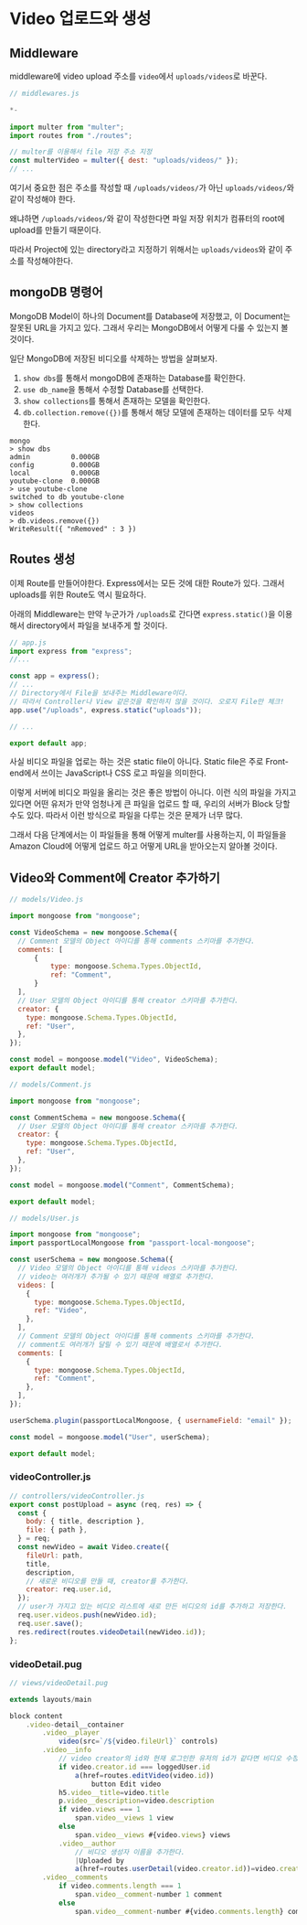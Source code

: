 # Video 업로드와 생성

## Middleware

middleware에 video upload 주소를 `video`에서 `uploads/videos`로 바꾼다.

``` js
// middlewares.js

*-
		 
import multer from "multer";
import routes from "./routes";

// multer를 이용해서 file 저장 주소 지정
const multerVideo = multer({ dest: "uploads/videos/" });
// ...
```

여기서 중요한 점은 주소를 작성할 때 `/uploads/videos/`가 아닌 `uploads/videos/`와 같이 작성해야 한다.

왜냐하면 `/uploads/videos/`와 같이 작성한다면 파일 저장 위치가 컴퓨터의 root에 upload를 만들기 때문이다.

따라서 Project에 있는 directory라고 지정하기 위해서는 `uploads/videos`와 같이 주소를 작성해야한다.

## mongoDB 명령어

MongoDB Model이 하나의 Document를 Database에 저장했고, 이 Document는 잘못된 URL을 가지고 있다. 그래서 우리는 MongoDB에서 어떻게 다룰 수 있는지 볼 것이다.

일단 MongoDB에 저장된 비디오를 삭제하는 방법을 살펴보자.

1. `show dbs`를 통해서 mongoDB에 존재하는 Database를 확인한다. 
2. `use db_name`을 통해서 수정할 Database를 선택한다.
3. `show collections`를 통해서 존재하는 모델을 확인한다.
4. `db.collection.remove({})`를 통해서 해당 모델에 존재하는 데이터를 모두 삭제한다.

``` shell
mongo
> show dbs
admin          0.000GB
config         0.000GB
local          0.000GB
youtube-clone  0.000GB
> use youtube-clone
switched to db youtube-clone
> show collections
videos
> db.videos.remove({})
WriteResult({ "nRemoved" : 3 })
```

## Routes 생성

이제 Route를 만들어야한다. Express에서는 모든 것에 대한 Route가 있다. 그래서 uploads를 위한 Route도 역시 필요하다.

아래의 Middleware는 만약 누군가가 `/uploads`로 간다면 `express.static()`을 이용해서 directory에서 파일을 보내주게 할 것이다.

``` js
// app.js
import express from "express";
//...

const app = express();
// ...
// Directory에서 File을 보내주는 Middleware이다.
// 따라서 Controller나 View 같은것을 확인하지 않을 것이다. 오로지 File만 체크!
app.use("/uploads", express.static("uploads"));

// ...

export default app;

```

사실 비디오 파일을 업로는 하는 것은 static file이 아니다. Static file은 주로 Front-end에서 쓰이는 JavaScript나 CSS 로고 파일을 의미한다. 

이렇게 서버에 비디오 파일을 올리는 것은 좋은 방법이 아니다. 이런 식의 파일을 가지고 있다면 어떤 유저가 만약 엄청나게 큰 파일을 업로드 할 때, 우리의 서버가 Block 당할 수도 있다. 따라서 이런 방식으로 파일을 다루는 것은 문제가 너무 많다.

그래서 다음 단계에서는 이 파일들을 통해 어떻게 multer를 사용하는지, 이 파일들을 Amazon Cloud에 어떻게 업로드 하고 어떻게 URL을 받아오는지 알아볼 것이다. 

## Video와 Comment에 Creator 추가하기

``` js
// models/Video.js

import mongoose from "mongoose";

const VideoSchema = new mongoose.Schema({
  // Comment 모델의 Object 아이디를 통해 comments 스키마를 추가한다.
  comments: [
      {
          type: mongoose.Schema.Types.ObjectId,
          ref: "Comment",
      }
  ],
  // User 모델의 Object 아이디를 통해 creator 스키마를 추가한다.
  creator: {
    type: mongoose.Schema.Types.ObjectId,
    ref: "User",
  },
});

const model = mongoose.model("Video", VideoSchema);
export default model;

```

``` js
// models/Comment.js

import mongoose from "mongoose";

const CommentSchema = new mongoose.Schema({
  // User 모델의 Object 아이디를 통해 creator 스키마를 추가한다.
  creator: {
    type: mongoose.Schema.Types.ObjectId,
    ref: "User",
  },
});

const model = mongoose.model("Comment", CommentSchema);

export default model;

```

``` js
// models/User.js

import mongoose from "mongoose";
import passportLocalMongoose from "passport-local-mongoose";

const userSchema = new mongoose.Schema({
  // Video 모델의 Object 아이디를 통해 videos 스키마를 추가한다.
  // video는 여러개가 추가될 수 있기 때문에 배열로 추가한다.
  videos: [
    {
      type: mongoose.Schema.Types.ObjectId,
      ref: "Video",
    },
  ],
  // Comment 모델의 Object 아이디를 통해 comments 스키마를 추가한다.
  // comment도 여러개가 달릴 수 있기 때문에 배열로서 추가한다.
  comments: [
    {
      type: mongoose.Schema.Types.ObjectId,
      ref: "Comment",
    },
  ],
});

userSchema.plugin(passportLocalMongoose, { usernameField: "email" });

const model = mongoose.model("User", userSchema);

export default model;

```

### videoController.js

``` js
// controllers/videoController.js
export const postUpload = async (req, res) => {
  const {
    body: { title, description },
    file: { path },
  } = req;
  const newVideo = await Video.create({
    fileUrl: path,
    title,
    description,
    // 새로운 비디오를 만들 때, creator를 추가한다.
    creator: req.user.id,
  });
  // user가 가지고 있는 비디오 리스트에 새로 만든 비디오의 id를 추가하고 저장한다.
  req.user.videos.push(newVideo.id);
  req.user.save();
  res.redirect(routes.videoDetail(newVideo.id));
};
```

### videoDetail.pug

``` js
// views/videoDetail.pug

extends layouts/main

block content
    .video-detail__container
        .video__player
            video(src=`/${video.fileUrl}` controls)
        .video__info
			// video creator의 id와 현재 로그인한 유저의 id가 같다면 비디오 수정 버튼을 추가한다.
            if video.creator.id === loggedUser.id
                a(href=routes.editVideo(video.id))
                    button Edit video
            h5.video__title=video.title
            p.video__description=video.description
            if video.views === 1
                span.video__views 1 view
            else 
                span.video__views #{video.views} views
            .video__author 
            	// 비디오 생성자 이름을 추가한다.
                |Uploaded by 
                a(href=routes.userDetail(video.creator.id))=video.creator.name
        .video__comments
            if video.comments.length === 1
                span.video__comment-number 1 comment
            else
                span.video__comment-number #{video.comments.length} comments
```

